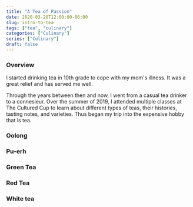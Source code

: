 ```yaml
---
title: "A Tea of Passion"
date: 2020-03-26T12:00:00-06:00
slug: intro-to-tea 
tags: ["tea", "culinary"]
categories: ["Culinary"]
series: ["Culinary"]
draft: false
---
```


### Overview

I started drinking tea in 10th grade to cope with my mom's illness. It was a great relief and has served me well.

Through the years between then and now, I went from a casual tea drinker to a connesieur. Over the summer of 2019, I attended multiple classes at The Cultured Cup to learn about different types of teas, their histories, tasting notes, and varieties. Thus began my trip into the expensive hobby that is tea.

### Oolong

### Pu-erh

### Green Tea

### Red Tea

### White tea